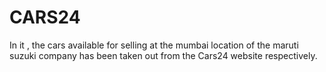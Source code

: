 # CARS24
In it , the cars available for selling at the mumbai location of the maruti suzuki company has been taken out from the Cars24 website respectively.
